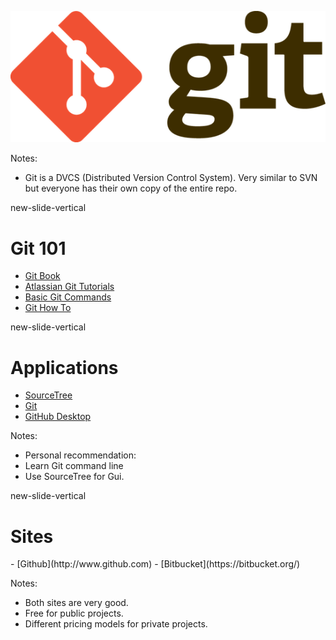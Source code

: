 ![Git logo](www/img/git-logo.png)

Notes:
- Git is a DVCS (Distributed Version Control System). Very similar to SVN but everyone has their own copy of the entire repo.

new-slide-vertical

# Git 101

- [Git Book](https://git-scm.com/book/en/v2)
- [Atlassian Git Tutorials](https://www.atlassian.com/git/tutorials/)
- [Basic Git Commands](https://confluence.atlassian.com/bitbucketserver/basic-git-commands-776639767.html)
- [Git How To](http://githowto.com/)


new-slide-vertical

# Applications

- [SourceTree](https://www.atlassian.com/software/sourcetree/overview)
- [Git](https://git-scm.com/downloads)
- [GitHub Desktop](https://desktop.github.com/)

Notes:
- Personal recommendation:
- Learn Git command line
- Use SourceTree for Gui.

new-slide-vertical

# Sites

<p class="no-bullet"></p>
- <i class="fa fa-github"></i> [Github](http://www.github.com)
- <i class="fa fa-bitbucket"></i> [Bitbucket](https://bitbucket.org/)

Notes:
- Both sites are very good. </br>
- Free for public projects. </br>
- Different pricing models for private projects.
